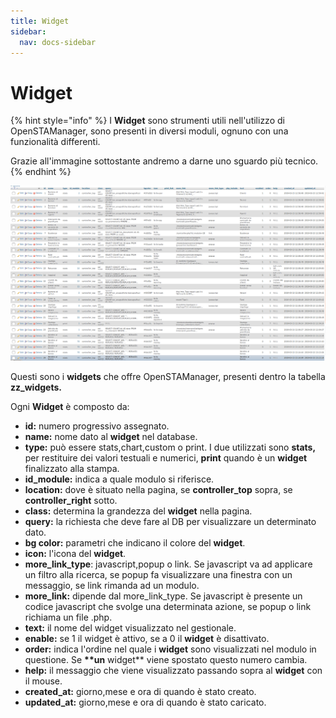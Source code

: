 ```yaml
---
title: Widget
sidebar:
  nav: docs-sidebar
---
```


# Widget

{% hint style="info" %}
I **Widget** sono strumenti utili nell'utilizzo di OpenSTAManager, sono presenti in diversi moduli, ognuno con una funzionalità differenti.

Grazie all'immagine sottostante andremo a darne uno sguardo più tecnico.
{% endhint %}

![](../../.gitbook/assets/DatabaseWidget.png)

Questi sono i **widgets** che offre OpenSTAManager, presenti dentro la tabella **zz\_widgets.**

Ogni **Widget** è composto da:

* **id:** numero progressivo assegnato.
* **name:** nome dato al **widget** nel database.
* **type:** può essere stats,chart,custom o print. I due utilizzati sono **stats,** per restituire dei valori testuali e numerici, **print** quando è un **widget** finalizzato alla stampa.
* **id\_module:** indica a quale modulo si riferisce.
* **location:** dove è situato nella pagina, se **controller\_top** sopra, se **controller\_right** sotto.
* **class:** determina la grandezza del **widget** nella pagina.
* **query:** la richiesta che deve fare al DB per visualizzare un determinato dato.
* **bg color:** parametri che indicano il colore del **widget**.
* **icon:** l'icona del **widget**.
* **more\_link\_type**: javascript,popup o link. Se javascript va ad applicare un filtro alla ricerca, se popup fa visualizzare una finestra con un messaggio, se link rimanda ad un modulo.
* **more\_link:** dipende dal more\_link\_type. Se javascript è presente un codice javascript che svolge una determinata azione, se popup o link richiama un file .php.
* **text:** il nome del widget visualizzato nel gestionale.
* **enable:** se 1 il widget è attivo, se a 0 il **widget** è disattivato.
* **order:** indica l'ordine nel quale i **widget** sono visualizzati nel modulo in questione. Se **\*\*un** widget\*\* viene spostato questo numero cambia.
* **help:** il messaggio che viene visualizzato passando sopra al **widget** con il mouse.
* **created\_at:** giorno,mese e ora di quando è stato creato.
* **updated\_at:** giorno,mese e ora di quando è stato caricato.
